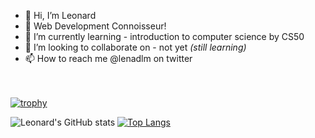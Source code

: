 

- 👋 Hi, I’m Leonard
- 👀 Web Development Connoisseur!
- 🌱 I’m currently learning - introduction to computer science by CS50
- 💞️ I’m looking to collaborate on - not yet *(still learning)*
- 📫 How to reach me @lenadlm on twitter

<!---
lenadlm/lenadlm is a ✨ special ✨ repository because its `README.md` (this file) appears on your GitHub profile.
You can click the Preview link to take a look at your changes.
--->
<br><br>
[![trophy](https://github-profile-trophy.vercel.app/?username=lenadlm&margin-w=8)](https://github.com/ryo-ma/github-profile-trophy)<br>


![Leonard's GitHub stats](https://github-readme-stats.vercel.app/api?username=lenadlm&include_all_commits=true&count_private=true&show_icons=true)
[![Top Langs](https://github-readme-stats.vercel.app/api/top-langs/?username=lenadlm&langs_count=5&layout=compact&card_width=440)](https://github.com/lenadlm/github-readme-stats)<br>



